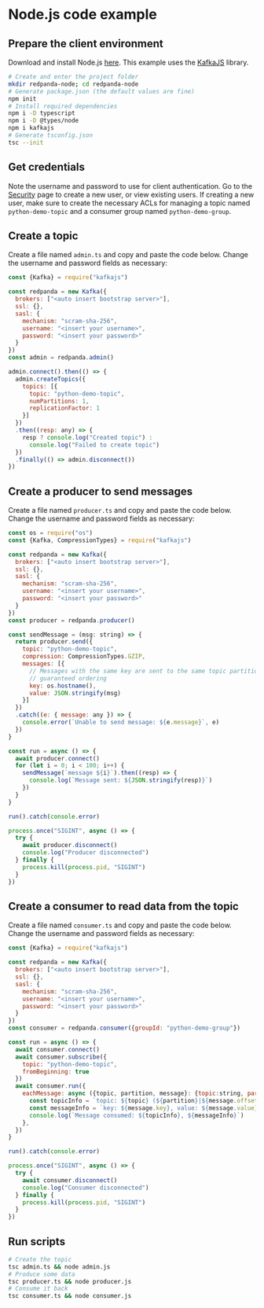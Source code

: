 # Node.js code example


## Prepare the client environment

Download and install Node.js [here](https://nodejs.org/en/download).
This example uses the [KafkaJS](https://kafka.js.org/) library.

```bash
# Create and enter the project folder
mkdir redpanda-node; cd redpanda-node
# Generate package.json (the default values are fine)
npm init
# Install required dependencies
npm i -D typescript
npm i -D @types/node
npm i kafkajs
# Generate tsconfig.json
tsc --init
```


## Get credentials

Note the username and password to use for client authentication. Go to the [Security](../acls) page to create a new user, or view existing users. If creating a new user, make sure to create the necessary ACLs for managing a topic named `python-demo-topic` and a consumer group named `python-demo-group`.


## Create a topic

Create a file named `admin.ts` and copy and paste the code below. Change the username and password fields as necessary:

```javascript title="admin.ts"
const {Kafka} = require("kafkajs")

const redpanda = new Kafka({
  brokers: ["<auto insert bootstrap server>"],
  ssl: {},
  sasl: {
    mechanism: "scram-sha-256",
    username: "<insert your username>",
    password: "<insert your password>"
  }
})
const admin = redpanda.admin()

admin.connect().then(() => {
  admin.createTopics({
    topics: [{
      topic: "python-demo-topic",
      numPartitions: 1,
      replicationFactor: 1
    }]
  })
  .then((resp: any) => {
    resp ? console.log("Created topic") :
      console.log("Failed to create topic")
  })
  .finally(() => admin.disconnect())
})

```


## Create a producer to send messages

Create a file named `producer.ts` and copy and paste the code below. Change the username and password fields as necessary:

```javascript title="producer.ts"
const os = require("os")
const {Kafka, CompressionTypes} = require("kafkajs")

const redpanda = new Kafka({
  brokers: ["<auto insert bootstrap server>"],
  ssl: {},
  sasl: {
    mechanism: "scram-sha-256",
    username: "<insert your username>",
    password: "<insert your password>"
  }
})
const producer = redpanda.producer()

const sendMessage = (msg: string) => {
  return producer.send({
    topic: "python-demo-topic",
    compression: CompressionTypes.GZIP,
    messages: [{
      // Messages with the same key are sent to the same topic partition for
      // guaranteed ordering
      key: os.hostname(),
      value: JSON.stringify(msg)
    }]
  })
  .catch((e: { message: any }) => {
    console.error(`Unable to send message: ${e.message}`, e)
  })
}

const run = async () => {
  await producer.connect()
  for (let i = 0; i < 100; i++) {
    sendMessage(`message ${i}`).then((resp) => {
      console.log(`Message sent: ${JSON.stringify(resp)}`)
    })
  }
}

run().catch(console.error)

process.once("SIGINT", async () => {
  try {
    await producer.disconnect()
    console.log("Producer disconnected")
  } finally {
    process.kill(process.pid, "SIGINT")
  }
})
```


## Create a consumer to read data from the topic

Create a file named `consumer.ts` and copy and paste the code below. Change the username and password fields as necessary:

```javascript title="consumer.ts"
const {Kafka} = require("kafkajs")

const redpanda = new Kafka({
  brokers: ["<auto insert bootstrap server>"],
  ssl: {},
  sasl: {
    mechanism: "scram-sha-256",
    username: "<insert your username>",
    password: "<insert your password>"
  }
})
const consumer = redpanda.consumer({groupId: "python-demo-group"})

const run = async () => {
  await consumer.connect()
  await consumer.subscribe({
    topic: "python-demo-topic",
    fromBeginning: true
  })
  await consumer.run({
    eachMessage: async ({topic, partition, message}: {topic:string, partition:number, message:any}) => {
      const topicInfo = `topic: ${topic} (${partition}|${message.offset})`
      const messageInfo = `key: ${message.key}, value: ${message.value}`
      console.log(`Message consumed: ${topicInfo}, ${messageInfo}`)
    },
  })
}

run().catch(console.error)

process.once("SIGINT", async () => {
  try {
    await consumer.disconnect()
    console.log("Consumer disconnected")
  } finally {
    process.kill(process.pid, "SIGINT")
  }
})
```

## Run scripts

```bash
# Create the topic
tsc admin.ts && node admin.js
# Produce some data
tsc producer.ts && node producer.js
# Consume it back
tsc consumer.ts && node consumer.js
```
